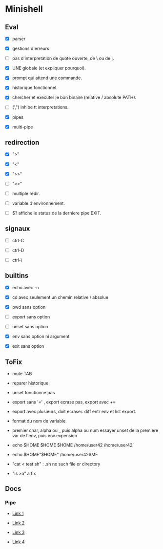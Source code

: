 # Minishell

## Eval

- [x] parser

- [x] gestions d'erreurs

- [ ] pas d'interpretation de quote ouverte, de \ ou de ;.

- [x] UNE globale (et expliquer pourquoi).

- [x] prompt qui attend une commande.

- [x] historique fonctionnel.

- [x] chercher et executer le bon binaire (relative / absolute PATH).

- [ ] (',") inhibe tt interpretations.

- [x] pipes

- [x] multi-pipe

## redirection

- [x] ">"

- [x] "<"

- [x] ">>"

- [ ] "<<"

- [ ] multiple redir.

- [ ] variable d'environnement.

- [ ] $? affiche le status de la derniere pipe EXIT.

## signaux

- [ ] ctrl-C

- [ ] ctrl-D

- [ ] ctrl-\

## builtins

- [x] echo avec -n

- [x] cd avec seulement un chemin relative / absolue

- [x] pwd sans option

- [ ] export sans option

- [ ] unset sans option

- [x] env sans option ni argument

- [x] exit sans option

## ToFix

- mute TAB

- reparer historique

- unset fonctionne pas

- export sans '=' , export ecrase pas, export avec +=

- export avec plusieurs, doit ecraser. diff entr env et list export.

- format du nom de variable.

- premier char, alpha ou _ puis alpha ou num
essayer unset de la premiere var de l'env, puis env
expension

- echo $HOME $HOME $HOME
/home/user42 /home/user42`

- echo $HOME"$HOME"
/home/user42$ME

- "cat < test.sh" : .sh no such file or directory

- "ls >a" a fix

## Docs

### Pipe

- [Link 1](http://www.zeitoun.net/articles/communication-par-tuyau/start\n)

- [Link 2](http://www.zeitoun.net/_media/articles/communication-par-tuyau/stdxxx_2.png\n)

- [Link 3](http://www.rozmichelle.com/pipes-forks-dups/\n)

- [Link 4](https://tldp.org/LDP/lpg/node11.html\n)
